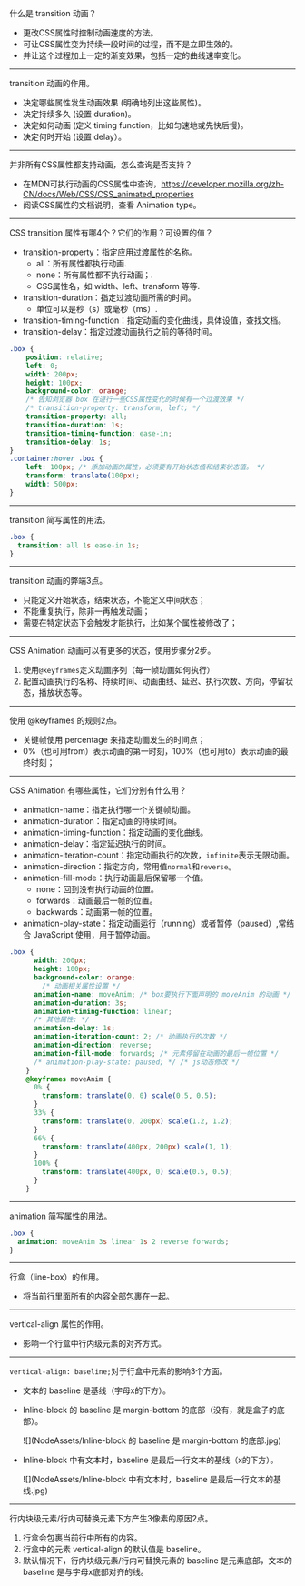 什么是 transition 动画？

- 更改CSS属性时控制动画速度的方法。
- 可让CSS属性变为持续一段时间的过程，而不是立即生效的。
- 并让这个过程加上一定的渐变效果，包括一定的曲线速率变化。

-----

transition 动画的作用。

- 决定哪些属性发生动画效果 (明确地列出这些属性)。
- 决定持续多久 (设置 duration)。
- 决定如何动画 (定义 timing function，比如匀速地或先快后慢)。
- 决定何时开始 (设置 delay）。

-----

并非所有CSS属性都支持动画，怎么查询是否支持？

- 在MDN可执行动画的CSS属性中查询，https://developer.mozilla.org/zh-CN/docs/Web/CSS/CSS_animated_properties
- 阅读CSS属性的文档说明，查看 Animation type。

-----

CSS transition 属性有哪4个？它们的作用？可设置的值？

- transition-property：指定应用过渡属性的名称。
	- all：所有属性都执行动画.
	- none：所有属性都不执行动画；.
	- CSS属性名，如 width、left、transform 等等.
- transition-duration：指定过渡动画所需的时间。
	- 单位可以是秒（s）或毫秒（ms）.
- transition-timing-function：指定动画的变化曲线，具体设值，查找文档。
- transition-delay：指定过渡动画执行之前的等待时间。

```css
.box {
	position: relative;
	left: 0;
	width: 200px;
	height: 100px;
	background-color: orange;
	/* 告知浏览器 box 在进行一些CSS属性变化的时候有一个过渡效果 */
	/* transition-property: transform, left; */
	transition-property: all;
	transition-duration: 1s;
	transition-timing-function: ease-in;
	transition-delay: 1s;
}
.container:hover .box {
	left: 100px; /* 添加动画的属性，必须要有开始状态值和结束状态值。 */
	transform: translate(100px);
	width: 500px;
}
```

-----

transition 简写属性的用法。

```css
.box {
  transition: all 1s ease-in 1s;
}
```

-----

transition 动画的弊端3点。

- 只能定义开始状态，结束状态，不能定义中间状态；
- 不能重复执行，除非一再触发动画；
- 需要在特定状态下会触发才能执行，比如某个属性被修改了；

-----

CSS Animation 动画可以有更多的状态，使用步骤分2步。

1. 使用`@keyframes`定义动画序列（每一帧动画如何执行）
2. 配置动画执行的名称、持续时间、动画曲线、延迟、执行次数、方向，停留状态，播放状态等。

-----

使用 @keyframes 的规则2点。

- 关键帧使用 percentage 来指定动画发生的时间点；
- 0%（也可用from）表示动画的第一时刻，100%（也可用to）表示动画的最终时刻；

-----

CSS Animation 有哪些属性，它们分别有什么用？

- animation-name：指定执行哪一个关键帧动画。
- animation-duration：指定动画的持续时间。
- animation-timing-function：指定动画的变化曲线。
- animation-delay：指定延迟执行的时间。
- animation-iteration-count：指定动画执行的次数，`infinite`表示无限动画。
- animation-direction：指定方向，常用值`normal`和`reverse`。
- animation-fill-mode：执行动画最后保留哪一个值。
	- none：回到没有执行动画的位置。
	- forwards：动画最后一帧的位置。
	- backwards：动画第一帧的位置。
- animation-play-state：指定动画运行（running）或者暂停（paused）,常结合 JavaScript 使用，用于暂停动画。

```css
.box {
      width: 200px;
      height: 100px;
      background-color: orange;
  		/* 动画相关属性设置 */
      animation-name: moveAnim; /* box要执行下面声明的 moveAnim 的动画 */
      animation-duration: 3s;
      animation-timing-function: linear;
      /* 其他属性: */
      animation-delay: 1s;
      animation-iteration-count: 2; /* 动画执行的次数 */
      animation-direction: reverse;
      animation-fill-mode: forwards; /* 元素停留在动画的最后一帧位置 */
      /* animation-play-state: paused; */ /* js动态修改 */
    }
    @keyframes moveAnim {
      0% {
        transform: translate(0, 0) scale(0.5, 0.5);
      }
      33% {
        transform: translate(0, 200px) scale(1.2, 1.2);
      }
      66% {
        transform: translate(400px, 200px) scale(1, 1);
      }
      100% {
        transform: translate(400px, 0) scale(0.5, 0.5);
      }
    }
```
-----

animation 简写属性的用法。

```css
.box {
  animation: moveAnim 3s linear 1s 2 reverse forwards;
}
```

-----

行盒（line-box）的作用。

- 将当前行里面所有的内容全部包裹在一起。

-----

vertical-align 属性的作用。

- 影响一个行盒中行内级元素的对齐方式。

-----

`vertical-align: baseline;`对于行盒中元素的影响3个方面。

- 文本的 baseline 是基线（字母x的下方）。

- Inline-block 的 baseline 是 margin-bottom 的底部（没有，就是盒子的底部）。

  ![](NodeAssets/Inline-block 的 baseline 是 margin-bottom 的底部.jpg)

- Inline-block 中有文本时，baseline 是最后一行文本的基线（x的下方）。

  ![](NodeAssets/Inline-block 中有文本时，baseline 是最后一行文本的基线.jpg)

-----

行内块级元素/行内可替换元素下方产生3像素的原因2点。

1. 行盒会包裹当前行中所有的内容。
2. 行盒中的元素 vertical-align 的默认值是 baseline。
3. 默认情况下，行内块级元素/行内可替换元素的 baseline 是元素底部，文本的 baseline 是与字母x底部对齐的线。